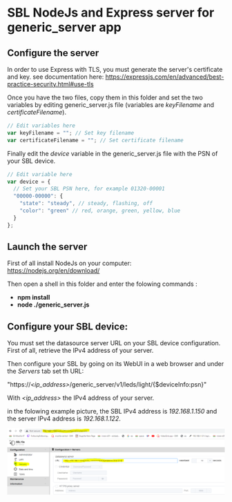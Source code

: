 # SBL NodeJs and Express server for generic_server app

## Configure the server

In order to use Express with TLS, you must generate the server's certificate and key.
see documentation here: https://expressjs.com/en/advanced/best-practice-security.html#use-tls

Once you have the two files, copy them in this folder and set the two variables by editing generic_server.js file (variables are *keyFilename* and *certificateFilename*).

```Javascript
// Edit variables here
var keyFilename = ""; // Set key filename
var certificateFilename = ""; // Set certificate filename
```

Finally edit the *device* variable in the generic_server.js file with the PSN of your SBL device.

```Javascript
// Edit variable here
var device = {
  // Set your SBL PSN here, for example 01320-00001
  "00000-00000": {
    "state": "steady", // steady, flashing, off
    "color": "green" // red, orange, green, yellow, blue
  }
};
```

## Launch the server

First of all install NodeJs on your computer: https://nodejs.org/en/download/

Then open a shell in this folder and enter the folowing commands :
- **npm install**
- **node ./generic_server.js**

## Configure your SBL device:

You must set the datasource server URL on your SBL device configuration.
First of all, retrieve the IPv4 address of your server.

Then configure your SBL by going on its WebUI in a web browser and under the *Servers* tab set th URL:

"https://*<ip_address>*/generic_server/v1/leds/light/{$deviceInfo:psn}"

With *<ip_address>* the IPv4 address of your server.

in the folowing example picture, the SBL IPv4 address is *192.168.1.150* and the server IPv4 address is *192.168.1.122*.

![Alt text](webui.PNG?raw=true)
